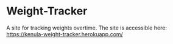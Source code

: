 # Weight-Tracker
A site for tracking weights overtime.
The site is accessible here: https://kenula-weight-tracker.herokuapp.com/
